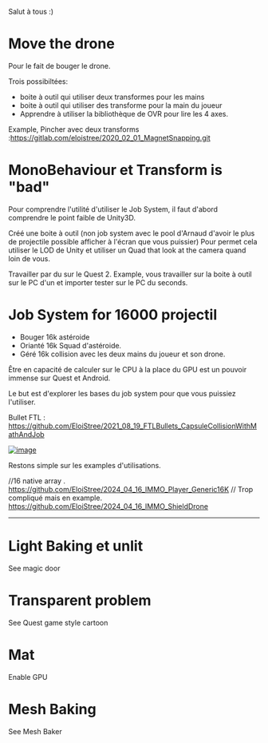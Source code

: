 Salut à tous :)


# Move the drone

Pour le fait de bouger le drone.

Trois possibiltées:
- boite à outil qui utiliser deux transformes pour les mains
- boite à outil qui utiliser des transforme pour la main du joueur
- Apprendre à utiliser la bibliothèque de OVR pour lire les 4 axes.

Example, Pincher avec deux transforms :https://gitlab.com/eloistree/2020_02_01_MagnetSnapping.git



# MonoBehaviour et Transform is "bad"

Pour comprendre l'utilité d'utiliser le Job System, il faut d'abord comprendre le point faible de Unity3D.

Créé une boite à outil (non job system avec le pool d'Arnaud d'avoir le plus de projectile possible afficher à l'écran que vous puissier)
Pour permet cela utiliser le LOD de Unity et utiliser un Quad that look at the camera quand loin de vous.

Travailler par du sur le Quest 2.
Example, vous travailler sur la boite à outil sur le PC d'un et importer tester sur le PC du seconds.


# Job System for 16000 projectil

- Bouger 16k astéroide 
- Orianté 16k Squad d'astéroide.
- Géré 16k collision avec les deux mains du joueur et son drone.





Être en capacité de calculer sur le CPU à la place du GPU est un pouvoir immense sur Quest et Android.


Le but est d'explorer les bases du job system pour que vous puissiez l'utiliser.



Bullet FTL : https://github.com/EloiStree/2021_08_19_FTLBullets_CapsuleCollisionWithMathAndJob



[![image](https://github.com/EloiStree/2024_07_03_HelloMonsXR/assets/20149493/89c25136-09d0-4c89-b284-ce6f3ef2c023)
](https://youtu.be/CE1B7tdGCw0)

Restons simple sur les examples d'utilisations. 




//16 native array .
https://github.com/EloiStree/2024_04_16_IMMO_Player_Generic16K
// Trop compliqué mais en example.
https://github.com/EloiStree/2024_04_16_IMMO_ShieldDrone




--------------





# Light Baking et unlit
See magic door

# Transparent problem

See Quest game style cartoon 

# Mat 

Enable GPU

# Mesh Baking

 See Mesh Baker



